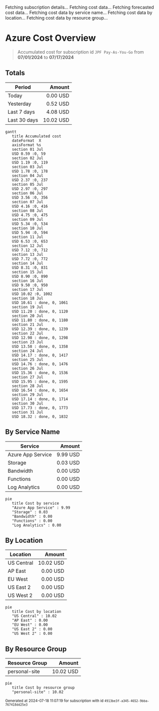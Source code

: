 Fetching subscription details...
Fetching cost data...
Fetching forecasted cost data...
Fetching cost data by service name...
Fetching cost data by location...
Fetching cost data by resource group...
# Azure Cost Overview

> Accumulated cost for subscription id `JPF Pay-As-You-Go` from **07/01/2024** to **07/17/2024**

## Totals

|Period|Amount|
|---|---:|
|Today|0.00 USD|
|Yesterday|0.52 USD|
|Last 7 days|4.08 USD|
|Last 30 days|10.02 USD|

```mermaid
gantt
   title Accumulated cost
   dateFormat  X
   axisFormat %s
   section 01 Jul
   USD 0.59 :0, 59
   section 02 Jul
   USD 1.19 :0, 119
   section 03 Jul
   USD 1.78 :0, 178
   section 04 Jul
   USD 2.37 :0, 237
   section 05 Jul
   USD 2.97 :0, 297
   section 06 Jul
   USD 3.56 :0, 356
   section 07 Jul
   USD 4.16 :0, 416
   section 08 Jul
   USD 4.75 :0, 475
   section 09 Jul
   USD 5.34 :0, 534
   section 10 Jul
   USD 5.94 :0, 594
   section 11 Jul
   USD 6.53 :0, 653
   section 12 Jul
   USD 7.12 :0, 712
   section 13 Jul
   USD 7.72 :0, 772
   section 14 Jul
   USD 8.31 :0, 831
   section 15 Jul
   USD 8.90 :0, 890
   section 16 Jul
   USD 9.50 :0, 950
   section 17 Jul
   USD 10.02 :0, 1002
   section 18 Jul
   USD 10.61 : done, 0, 1061
   section 19 Jul
   USD 11.20 : done, 0, 1120
   section 20 Jul
   USD 11.80 : done, 0, 1180
   section 21 Jul
   USD 12.39 : done, 0, 1239
   section 22 Jul
   USD 12.98 : done, 0, 1298
   section 23 Jul
   USD 13.58 : done, 0, 1358
   section 24 Jul
   USD 14.17 : done, 0, 1417
   section 25 Jul
   USD 14.76 : done, 0, 1476
   section 26 Jul
   USD 15.36 : done, 0, 1536
   section 27 Jul
   USD 15.95 : done, 0, 1595
   section 28 Jul
   USD 16.54 : done, 0, 1654
   section 29 Jul
   USD 17.14 : done, 0, 1714
   section 30 Jul
   USD 17.73 : done, 0, 1773
   section 31 Jul
   USD 18.32 : done, 0, 1832
```

## By Service Name

|Service|Amount|
|---|---:|
|Azure App Service|9.99 USD|
|Storage|0.03 USD|
|Bandwidth|0.00 USD|
|Functions|0.00 USD|
|Log Analytics|0.00 USD|

```mermaid
pie
   title Cost by service
   "Azure App Service" : 9.99
   "Storage" : 0.03
   "Bandwidth" : 0.00
   "Functions" : 0.00
   "Log Analytics" : 0.00
```

## By Location

|Location|Amount|
|---|---:|
|US Central|10.02 USD|
|AP East|0.00 USD|
|EU West|0.00 USD|
|US East 2|0.00 USD|
|US West 2|0.00 USD|

```mermaid
pie
   title Cost by location
   "US Central" : 10.02
   "AP East" : 0.00
   "EU West" : 0.00
   "US East 2" : 0.00
   "US West 2" : 0.00
```

## By Resource Group

|Resource Group|Amount|
|---|---:|
|personal-site|10.02 USD|

```mermaid
pie
   title Cost by resource group
   "personal-site" : 10.02
```

<sup>Generated at 2024-07-18 11:07:19 for subscription with id `4913be3f-a345-4652-9bba-767418dd25e3`</sup>
